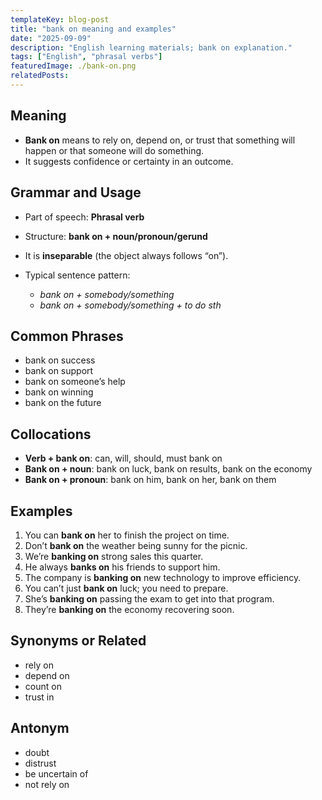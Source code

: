 ```yaml
---
templateKey: blog-post
title: "bank on meaning and examples"
date: "2025-09-09"
description: "English learning materials; bank on explanation."
tags: ["English", "phrasal verbs"]
featuredImage: ./bank-on.png
relatedPosts:
---
```


## Meaning

- **Bank on** means to rely on, depend on, or trust that something will happen or that someone will do something.
- It suggests confidence or certainty in an outcome.

## Grammar and Usage

- Part of speech: **Phrasal verb**
- Structure: **bank on + noun/pronoun/gerund**
- It is **inseparable** (the object always follows “on”).
- Typical sentence pattern:

  - _bank on + somebody/something_
  - _bank on + somebody/something + to do sth_

## Common Phrases

- bank on success
- bank on support
- bank on someone’s help
- bank on winning
- bank on the future

## Collocations

- **Verb + bank on**: can, will, should, must bank on
- **Bank on + noun**: bank on luck, bank on results, bank on the economy
- **Bank on + pronoun**: bank on him, bank on her, bank on them

## Examples

1. You can **bank on** her to finish the project on time.
2. Don’t **bank on** the weather being sunny for the picnic.
3. We’re **banking on** strong sales this quarter.
4. He always **banks on** his friends to support him.
5. The company is **banking on** new technology to improve efficiency.
6. You can’t just **bank on** luck; you need to prepare.
7. She’s **banking on** passing the exam to get into that program.
8. They’re **banking on** the economy recovering soon.

## Synonyms or Related

- rely on
- depend on
- count on
- trust in

## Antonym

- doubt
- distrust
- be uncertain of
- not rely on
